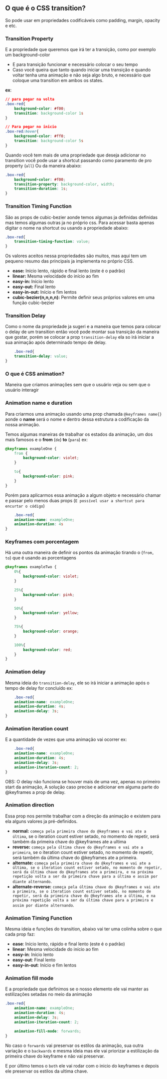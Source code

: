 ## O que é o CSS transition?
So pode usar em propriedades codificáveis como padding, margin, opacity e etc.

### Transition Property
E a propriedade que queremos que irá ter a transição, como por exemplo um background-color

- E para transição funcionar e necessário colocar o seu tempo
- Caso você queira que tanto quando iniciar uma transição e quando voltar tenha uma animação e não seja algo bruto, e necessário que coloque uma transition em ambos os states. 

**ex**:
```css
// para pegar na volta
.box-red{
    background-color: #f00;
    transition: background-color 1s
}

// Para pegar no inicio
.box-red:hover{
    background-color: #ff0;
    transition: background-color 5s
}
```

Quando você tem mais de uma propriedade que deseja adicionar no transition você pode usar a shortcut passando como paramento de pro property (`all`) Ou da maneira abaixo:

```css
.box-red{
    background-color: #f00;
    transition-property: background-color, width;
    transition-duration: 1s;
}
```


### Transition Timing Function
São as props de cubic-bezier aonde temos algumas ja definidas definidas mas temos algumas outras ja no próprio css. Para acessar basta apenas digitar o nome na shortcut ou usando a propriedade abaixo:

```css
.box-red{
    transition-timing-function: value;
}
```

Os valores aceitos nessa propriedades são muitos, mas aqui tem um pequeno resumo das principais ja implementa no próprio CSS.

- **ease:** Início lento, rápido e final lento (este é o padrão)  
- **linear:** Mesma velocidade do início ao fim  
- **easy-in:** Início lento
- **easy-out:** Final lento  
- **easy-in-out:** Início e fim lentos  
- **cubic-bezier(n,n,n,n):** Permite definir seus próprios valores em uma função cubic-bezier  


### Transition Delay
Como o nome da propriedade ja sugeri e a maneira que temos para colocar o delay de um transition então você pode montar sua transição da maneira que gostar, porém se colocar a prop `transition-delay` ela so irá iniciar a sua animação após determinado tempo de delay.

```css
    .box-red{
    transition-delay: value;
}
```

### O que é CSS animation?
Maneira que criamos animações sem que o usuário veja ou sem que o usuário interagir


### Animation name e duration
Para criarmos uma animação usando uma prop chamada `@keyframes name{}` aonde o **name** será o nome e dentro dessa estrutura a codificação da nossa animação.

Temos algumas maneiras de trabalhar os estados da animação, um dos mais famosos e o **from** (`de`) **to** (`para`) ex:

```css
@keyframes exampleOne {
    from {
        background-color: violet;
    }

    to{
        background-color: pink;
    }
}
```

Porém para aplicarmos essa animação a algum objeto e necessário chamar e passar pelo menos duas props (`E possível usar a shortcut para encurtar o código`)
```css
    .box-red{
    animation-name: exampleOne;
    animation-duration: 4s
}
```

### Keyframes com porcentagem

Há uma outra maneira de definir os pontos da animação tirando o (`from, to`) que é usando as porcentagens

```css
@keyframes exampleTwo {
    0%{
        background-color: violet;
    }

    25%{
        background-color: pink;
    }

    50%{
        background-color: yellow;
    }

    75%{
        background-color: orange;
    }

    100%{
        background-color: red;
    }
}
```

### Animation delay
Mesma ideia do `transition-delay`, ele so irá iniciar a animação após o tempo de delay for concluído ex:
```css
    .box-red{
    animation-name: exampleOne;
    animation-duration: 4s;
    animation-delay: 3s;
}
```


### Animation iteration count
E a quantidade de vezes que uma animação vai ocorrer ex:
```css
    .box-red{
    animation-name: exampleOne;
    animation-duration: 4s;
    animation-delay: 3s;
    animation-iteration-count: 2;
}
```

OBS: O delay não funciona se houver mais de uma vez, apenas no primeiro start da animação, A solução caso precise e adicionar em alguma parte do @keyframes a prop de delay.



### Animation direction
Essa prop nos permite trabalhar com a direção da animação e existem para ela alguns valores ja pré-definidos.

- **normal:** `começa pela primeira chave do @keyframes e vai ate a última`, se o iteration count estiver setado, no momento de repetir, será também da primeira chave do @keyframes ate a ultima
- **reverse:** `começa pela última chave do @keyframes e vai ate a primeira`, se o iteration count estiver setado, no momento de repetir, será também da última chave do @keyframes ate a primeira.
- **alternate:** `começa pela primeira chave do @keyframes e vai ate a última, se o iteration count estiver setado, no momento de repetir, será da última chave do @keyframes ate a primeira, e na próxima repetição volta a ser da primeira chave para a última e assim por diante alternando`.
- **alternate-reverse:** `começa pela última chave do @keyframes e vai ate a primeira, se o iteration count estiver setado, no momento de repetir, será da primeira chave do @keyframes ate a última, e na próxima repetição volta a ser da última chave para a primeira e assim por diante alternando`.


### Animation Timing Function
Mesma ideia e funções do transition, abaixo vai ter uma colinha sobre o que cada prop faz:

- **ease**: Início lento, rápido e final lento (este é o padrão)
- **linear**: Mesma velocidade do início ao fim
- **easy-in**: Início lento
- **easy-out**: Final lento
- **easy-in-out**: Início e fim lentos


### Animation fill mode
E a propriedade que definimos se  o nosso elemento ele vai manter as estilizações setadas no meio da animação

```css
.box-red{
    animation-name: exampleOne;
    animation-duration: 4s;
    animation-delay: 3s;
    animation-iteration-count: 2;

    animation-fill-mode: forwards;
}
```

No caso o `forwards` vai preservar os estilos da animação, sua outra variação e o `backwards` e mesma ideia mas ele vai priorizar a estilização da primeira chave do keyframe e não vai preservar.

E por último temos o `both` ele vai rodar com o inicio do keyframes e depois ele preservar os estilos da ultima chave.